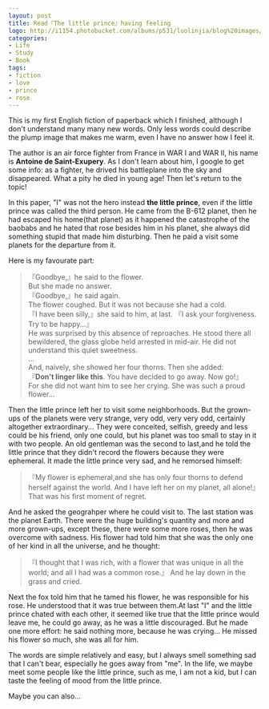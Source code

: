 ```yaml
---
layout: post
title: Read『The little prince』having feeling 
logo: http://i1154.photobucket.com/albums/p531/luolinjia/blog%20images/Snip20141212_1_zps649be625.png
categories:
- Life
- Study
- Book
tags:
- fiction
- love
- prince
- rose
---
```


This is my first English fiction of paperback which I finished, although I don't understand many many new words. Only less words could describe the plump image that makes me warm, even I have no answer how I feel it.  

The author is an air force fighter from France in WAR I and WAR II, his name is **Antoine de Saint-Exupery**. As I don't learn about him, I google to get some info: as a fighter, he drived his battleplane into the sky and disappeared. What a pity he died in young age! Then let's return to the topic!  

In this paper, "I" was not the hero instead **the little prince**, even if the little prince was called the third person. He came from the B-612 planet, then he had escaped his home(that planet) as it happened the catastrophe of the baobabs and he hated that rose besides him in his planet, she always did something stupid that made him disturbing. Then he paid a visit some planets for the departure from it.   

Here is my favourate part: 

> 『Goodbye,』he said to the flower.  
> But she made no answer.  
> 『Goodbye,』he said again.  
> The flower coughed. But it was not because she had a cold.  
> 『I have been silly,』she said to him, at last. 『I ask your forgiveness. Try to be happy...』  
> He was surprised by this absence of reproaches. He stood there all bewildered, the glass globe held arrested in mid-air. He did not understand this quiet sweetness.  
> ...  
> And, naively, she showed her four thorns. Then she added:  
> 『**Don't linger like this**. You have decided to go away. Now go!』  
> For she did not want him to see her crying. She was such a proud flower...  

Then the little prince left her to visit some neighborhoods. But the grown-ups of the planets were very strange, very odd, very very odd, certainly altogether extraordinary... They were conceited, selfish, greedy and less could be his friend, only one could, but his planet was too small to stay in it with two people. An old gentleman was the second to last,and he told the little prince that they didn't record the flowers because they were ephemeral. It made the little prince very sad, and he remorsed himself:  

> 『My flower is ephemeral,and she has only four thorns to defend herself against the world. And I have left her on my planet, all alone!』 That was his first moment of regret.  

And he asked the geograhper where he could visit to. The last station was the planet Earth. There were the huge building's quantity and more and more grown-ups, except these, there were some more roses, then he was overcome with sadness. His flower had told him that she was the only one of her kind in all the universe, and he thought:  

> 『I thought that I was rich, with a flower that was unique in all the world; and all I had was a common rose.』 And he lay down in the grass and cried.  

Next the fox told him that he tamed his flower, he was responsible for his rose. He understood that it was true between them.At last "I" and the little prince chated with each other, it seemed like true that the little prince would leave me, he could go away, as he was a little discouraged. But he made one more effort: he said nothing more, because he was crying...  He missed his flower so much, she was all for him.  

The words are simple relatively and easy, but I always smell something sad that I can't bear, especially he goes away from "me". In the life, we maybe meet some people like the little prince, such as me, I am not a kid, but I can taste the feeling of mood from the little prince.

Maybe you can also...
